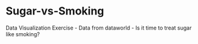 # Sugar-vs-Smoking
Data Visualization Exercise - Data from dataworld - Is it time to treat sugar like smoking?
